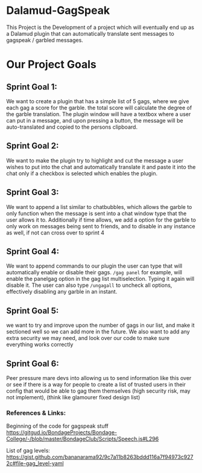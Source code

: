 # Dalamud-GagSpeak
This Project is the Development of a project which will eventually end up as a Dalamud plugin that can automatically translate sent messages to gagspeak / garbled messages.

# Our Project Goals
## Sprint Goal 1:
We want to create a plugin that has a simple list of 5 gags, where we give each gag a score for the garble. the total score will calculate the degree of the garble translation. The plugin window will have a textbox where a user can put in a message, and upon pressing a button, the message will be auto-translated and copied to the persons clipboard.
## Sprint Goal 2:
We want to make the plugin try to highlight and cut the message a user wishes to put into the chat and automatically translate it and paste it into the chat only if a checkbox is selected which enables the plugin.
## Sprint Goal 3:
We want to append a list similar to chatbubbles, which allows the garble to only function when the message is sent into a chat window type that the user allows it to.
Additionally if time allows, we add a option for the garble to only work on messages being sent to friends, and to disable in any instance as well, if not can cross over to sprint 4
## Sprint Goal 4:
We want to  append commands to our plugin the user can type that will automatically enable or disable their gags.
`/gag panel` for example, will enable the panelgag option in the gag list multiselection. Typing it again will disable it.
The user can also type `/ungagall` to uncheck all options, effectively disabling any garble in an instant.
## Sprint Goal 5: 
we want to try and improve upon the number of gags in our list, and make it sectioned well so we can add more in the future. We also want to add any extra security we may need, and look over our code to make sure everything works correctly
## Sprint Goal 6:
Peer pressure mare devs into allowing us to send information like this over or see if there is a way for people to create a list of trusted users in their config that would be able to gag them themselves (high security risk, may not implement), (think like glamourer fixed design list)


### References & Links:
Beginning of the code for gagspeak stuff
https://gitgud.io/BondageProjects/Bondage-College/-/blob/master/BondageClub/Scripts/Speech.js#L296

List of gag levels:
https://gist.github.com/bananarama92/9c7a11b8263bddd116a7f94973c9272c#file-gag_level-yaml
